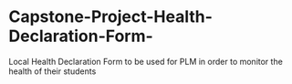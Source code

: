 # Capstone-Project-Health-Declaration-Form-
Local Health Declaration Form to be used for PLM in order to monitor the health of their students
